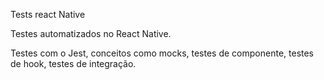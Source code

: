 Tests react Native 

Testes automatizados no React Native.

Testes com o Jest, conceitos como mocks, testes de componente, testes de hook, testes de integração.
